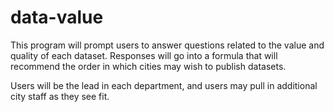 # data-value

This program will prompt users to answer questions related to the value and quality of each dataset. 
Responses will go into a formula that will recommend the order in which cities may wish to publish datasets.

Users will be the lead in each department, and users may pull in additional city staff as they see fit.

